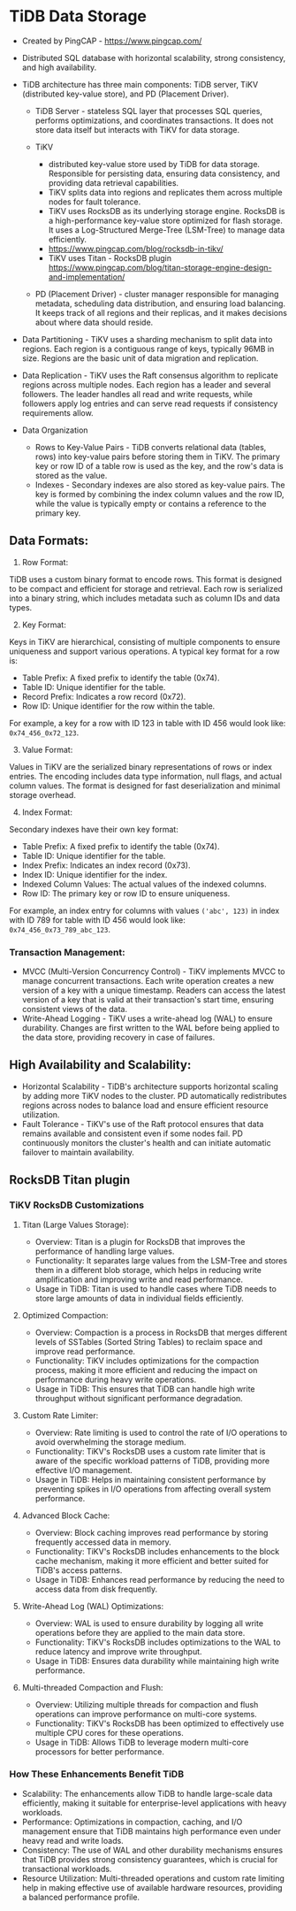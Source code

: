 # TiDB Data Storage

- Created by PingCAP - https://www.pingcap.com/

- Distributed SQL database with horizontal scalability, strong consistency, and high availability.

- TiDB architecture has three main components: TiDB server, TiKV (distributed key-value store), and PD (Placement Driver).
  - TiDB Server - stateless SQL layer that processes SQL queries, performs optimizations, and coordinates transactions. It does not store data itself but interacts with TiKV for data storage.
  - TiKV 
    - distributed key-value store used by TiDB for data storage. Responsible for persisting data, ensuring data consistency, and providing data retrieval capabilities. 
    - TiKV splits data into regions and replicates them across multiple nodes for fault tolerance.
    - TiKV uses RocksDB as its underlying storage engine. RocksDB is a high-performance key-value store optimized for flash storage. It uses a Log-Structured Merge-Tree (LSM-Tree) to manage data efficiently.
    - https://www.pingcap.com/blog/rocksdb-in-tikv/
    - TiKV uses Titan - RocksDB plugin https://www.pingcap.com/blog/titan-storage-engine-design-and-implementation/

  - PD (Placement Driver) - cluster manager responsible for managing metadata, scheduling data distribution, and ensuring load balancing. It keeps track of all regions and their replicas, and it makes decisions about where data should reside.

- Data Partitioning - TiKV uses a sharding mechanism to split data into regions. Each region is a contiguous range of keys, typically 96MB in size. Regions are the basic unit of data migration and replication.
- Data Replication - TiKV uses the Raft consensus algorithm to replicate regions across multiple nodes. Each region has a leader and several followers. The leader handles all read and write requests, while followers apply log entries and can serve read requests if consistency requirements allow.
    
- Data Organization
  - Rows to Key-Value Pairs - TiDB converts relational data (tables, rows) into key-value pairs before storing them in TiKV. The primary key or row ID of a table row is used as the key, and the row's data is stored as the value.
  - Indexes - Secondary indexes are also stored as key-value pairs. The key is formed by combining the index column values and the row ID, while the value is typically empty or contains a reference to the primary key.

## Data Formats:

1. Row Format:

TiDB uses a custom binary format to encode rows. This format is designed to be compact and efficient for storage and retrieval. Each row is serialized into a binary string, which includes metadata such as column IDs and data types.

2. Key Format:

Keys in TiKV are hierarchical, consisting of multiple components to ensure uniqueness and support various operations. A typical key format for a row is:

- Table Prefix: A fixed prefix to identify the table (0x74).
- Table ID: Unique identifier for the table.
- Record Prefix: Indicates a row record (0x72).
- Row ID: Unique identifier for the row within the table.

For example, a key for a row with ID 123 in table with ID 456 would look like: `0x74_456_0x72_123`.

3. Value Format:

Values in TiKV are the serialized binary representations of rows or index entries. The encoding includes data type information, null flags, and actual column values. The format is designed for fast deserialization and minimal storage overhead.

4. Index Format:

Secondary indexes have their own key format:

- Table Prefix: A fixed prefix to identify the table (0x74).
- Table ID: Unique identifier for the table.
- Index Prefix: Indicates an index record (0x73).
- Index ID: Unique identifier for the index.
- Indexed Column Values: The actual values of the indexed columns.
- Row ID: The primary key or row ID to ensure uniqueness.

For example, an index entry for columns with values `('abc', 123)` in index with ID 789 for table with ID 456 would look like: `0x74_456_0x73_789_abc_123`.

### Transaction Management:

- MVCC (Multi-Version Concurrency Control) - TiKV implements MVCC to manage concurrent transactions. Each write operation creates a new version of a key with a unique timestamp. Readers can access the latest version of a key that is valid at their transaction's start time, ensuring consistent views of the data.
- Write-Ahead Logging - TiKV uses a write-ahead log (WAL) to ensure durability. Changes are first written to the WAL before being applied to the data store, providing recovery in case of failures.

## High Availability and Scalability:
- Horizontal Scalability - TiDB's architecture supports horizontal scaling by adding more TiKV nodes to the cluster. PD automatically redistributes regions across nodes to balance load and ensure efficient resource utilization.
- Fault Tolerance - TiKV's use of the Raft protocol ensures that data remains available and consistent even if some nodes fail. PD continuously monitors the cluster's health and can initiate automatic failover to maintain availability.


## RocksDB Titan plugin

### TiKV RocksDB Customizations

1. Titan (Large Values Storage):
   - Overview: Titan is a plugin for RocksDB that improves the performance of handling large values.
   - Functionality: It separates large values from the LSM-Tree and stores them in a different blob storage, which helps in reducing write amplification and improving write and read performance.
   - Usage in TiDB: Titan is used to handle cases where TiDB needs to store large amounts of data in individual fields efficiently.

2. Optimized Compaction:
   - Overview: Compaction is a process in RocksDB that merges different levels of SSTables (Sorted String Tables) to reclaim space and improve read performance.
   - Functionality: TiKV includes optimizations for the compaction process, making it more efficient and reducing the impact on performance during heavy write operations.
   - Usage in TiDB: This ensures that TiDB can handle high write throughput without significant performance degradation.

3. Custom Rate Limiter:
   - Overview: Rate limiting is used to control the rate of I/O operations to avoid overwhelming the storage medium.
   - Functionality: TiKV's RocksDB uses a custom rate limiter that is aware of the specific workload patterns of TiDB, providing more effective I/O management.
   - Usage in TiDB: Helps in maintaining consistent performance by preventing spikes in I/O operations from affecting overall system performance.

4. Advanced Block Cache:
   - Overview: Block caching improves read performance by storing frequently accessed data in memory.
   - Functionality: TiKV's RocksDB includes enhancements to the block cache mechanism, making it more efficient and better suited for TiDB's access patterns.
   - Usage in TiDB: Enhances read performance by reducing the need to access data from disk frequently.

5. Write-Ahead Log (WAL) Optimizations:
   - Overview: WAL is used to ensure durability by logging all write operations before they are applied to the main data store.
   - Functionality: TiKV's RocksDB includes optimizations to the WAL to reduce latency and improve write throughput.
   - Usage in TiDB: Ensures data durability while maintaining high write performance.

6. Multi-threaded Compaction and Flush:
   - Overview: Utilizing multiple threads for compaction and flush operations can improve performance on multi-core systems.
   - Functionality: TiKV's RocksDB has been optimized to effectively use multiple CPU cores for these operations.
   - Usage in TiDB: Allows TiDB to leverage modern multi-core processors for better performance.

### How These Enhancements Benefit TiDB

- Scalability: The enhancements allow TiDB to handle large-scale data efficiently, making it suitable for enterprise-level applications with heavy workloads.
- Performance: Optimizations in compaction, caching, and I/O management ensure that TiDB maintains high performance even under heavy read and write loads.
- Consistency: The use of WAL and other durability mechanisms ensures that TiDB provides strong consistency guarantees, which is crucial for transactional workloads.
- Resource Utilization: Multi-threaded operations and custom rate limiting help in making effective use of available hardware resources, providing a balanced performance profile.

